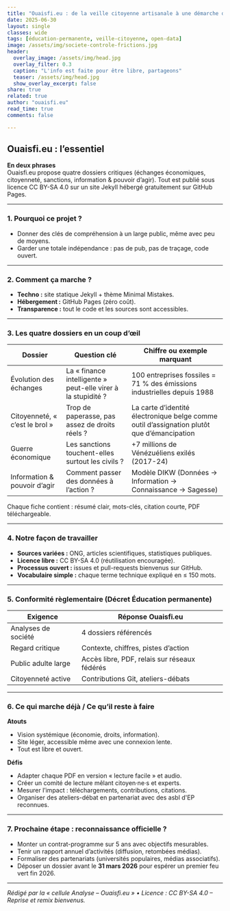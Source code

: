 ```yaml
---
title: "Ouaisfi.eu : de la veille citoyenne artisanale à une démarche d’analyse critique en règle"
date: 2025-06-30
layout: single
classes: wide
tags: [éducation-permanente, veille-citoyenne, open-data]
image: /assets/img/societe-controle-frictions.jpg  
header:
  overlay_image: /assets/img/head.jpg
  overlay_filter: 0.3
  caption: "L'info est faite pour être libre, partageons"
  teaser: /assets/img/head.jpg
  show_overlay_excerpt: false
share: true
related: true
author: "ouaisfi.eu"
read_time: true
comments: false

---
```


## Ouaisfi.eu : l’essentiel

**En deux phrases**  
Ouaisfi.eu propose quatre dossiers critiques (échanges économiques, citoyenneté, sanctions, information & pouvoir d’agir). Tout est publié sous licence CC BY-SA 4.0 sur un site Jekyll hébergé gratuitement sur GitHub Pages.

---

### 1. Pourquoi ce projet ?  
- Donner des clés de compréhension à un large public, même avec peu de moyens.  
- Garder une totale indépendance : pas de pub, pas de traçage, code ouvert.  

---

### 2. Comment ça marche ?  
- **Techno :** site statique Jekyll + thème Minimal Mistakes.  
- **Hébergement :** GitHub Pages (zéro coût).  
- **Transparence :** tout le code et les sources sont accessibles.

---

### 3. Les quatre dossiers en un coup d’œil  

| Dossier | Question clé | Chiffre ou exemple marquant |
|---------|--------------|-----------------------------|
| Évolution des échanges | La « finance intelligente » peut-elle virer à la stupidité ? | 100 entreprises fossiles = 71 % des émissions industrielles depuis 1988 |
| Citoyenneté, « c’est le brol » | Trop de paperasse, pas assez de droits réels ? | La carte d’identité électronique belge comme outil d’assignation plutôt que d’émancipation |
| Guerre économique | Les sanctions touchent-elles surtout les civils ? | +7 millions de Vénézuéliens exilés (2017-24) |
| Information & pouvoir d’agir | Comment passer des données à l’action ? | Modèle DIKW (Données → Information → Connaissance → Sagesse) |

Chaque fiche contient : résumé clair, mots-clés, citation courte, PDF téléchargeable.

---

### 4. Notre façon de travailler  
- **Sources variées :** ONG, articles scientifiques, statistiques publiques.  
- **Licence libre :** CC BY-SA 4.0 (réutilisation encouragée).  
- **Processus ouvert :** issues et pull-requests bienvenus sur GitHub.  
- **Vocabulaire simple :** chaque terme technique expliqué en ≤ 150 mots.  

---

### 5. Conformité règlementaire (Décret Éducation permanente)  

| Exigence | Réponse Ouaisfi.eu |
|----------|-------------------|
| Analyses de société | 4 dossiers référencés |
| Regard critique | Contexte, chiffres, pistes d’action |
| Public adulte large | Accès libre, PDF, relais sur réseaux fédérés |
| Citoyenneté active | Contributions Git, ateliers-débats |

---

### 6. Ce qui marche déjà / Ce qu’il reste à faire  

**Atouts**  
- Vision systémique (économie, droits, information).  
- Site léger, accessible même avec une connexion lente.  
- Tout est libre et ouvert.

**Défis**  
- Adapter chaque PDF en version « lecture facile » et audio.  
- Créer un comité de lecture mêlant citoyen·ne·s et experts.  
- Mesurer l’impact : téléchargements, contributions, citations.  
- Organiser des ateliers-débat en partenariat avec des asbl d'EP reconnues.

---

### 7. Prochaine étape : reconnaissance officielle ?  
- Monter un contrat-programme sur 5 ans avec objectifs mesurables.  
- Tenir un rapport annuel d’activités (diffusion, retombées médias).  
- Formaliser des partenariats (universités populaires, médias associatifs).  
- Déposer un dossier avant le **31 mars 2026** pour espérer un premier feu vert fin 2026.

---

*Rédigé par la « cellule Analyse – Ouaisfi.eu » • Licence : CC BY-SA 4.0 – Reprise et remix bienvenus.*
